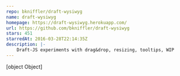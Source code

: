 ```yaml
---
repo: bkniffler/draft-wysiwyg
name: draft-wysiwyg
homepage: https://draft-wysiwyg.herokuapp.com/
url: https://github.com/bkniffler/draft-wysiwyg
stars: 451
starredAt: 2016-03-28T22:14:35Z
description: |-
    Draft-JS experiments with drag&drop, resizing, tooltips, WIP
---
```


[object Object]
